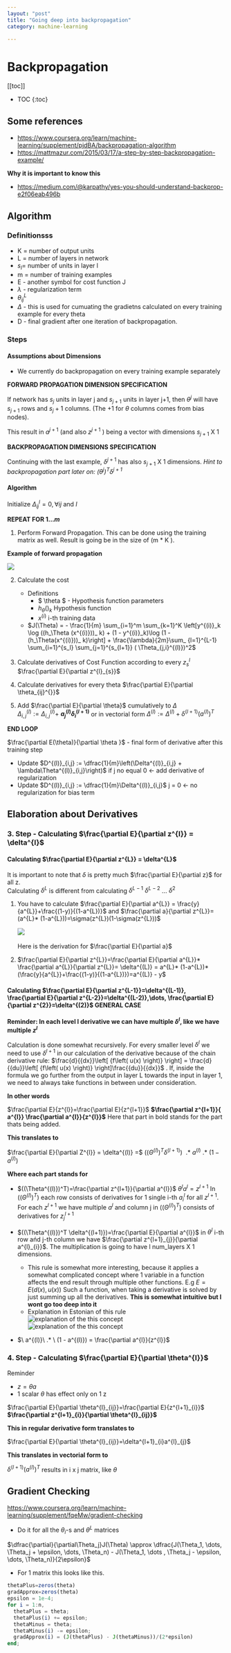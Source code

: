 ```yaml
---
layout: "post"
title: "Going deep into backpropagation"
category: machine-learning

---
```


<script type="text/javascript" async
  src="https://cdn.mathjax.org/mathjax/latest/MathJax.js?config=TeX-MML-AM_CHTML">
</script>

# Backpropagation





[[toc]]
+ TOC
{:toc}  


## Some references 

+ https://www.coursera.org/learn/machine-learning/supplement/pjdBA/backpropagation-algorithm
+ https://mattmazur.com/2015/03/17/a-step-by-step-backpropagation-example/


**Why it is important to know this**

+ https://medium.com/@karpathy/yes-you-should-understand-backprop-e2f06eab496b


## Algorithm

### Definitionsss

+ K = number of output units    
+ L = number of layers in network    
+ $s_{l} =$ number of units  in layer l  
+ m = number of training examples  
+ E - another symbol for cost function J
+ $\lambda$ - regularization term   
+ $\theta^{L}_{ij}$
+ $\Delta$ - this is used for cumuating the gradietns calculated on every training example for every theta
+ D - final gradient after one iteration of backpropagation. 


### Steps

#### Assumptions about Dimensions

+ We currently do backpropagation on every training example separately

**FORWARD PROPAGATION DIMENSION SPECIFICATION**

If network has $s_{j}$ units in layer j and $s_{j+1}$ units in layer j+1, then $\theta^{j}$ will have $s_{j+1}$ rows and $s_{j}+1$ columns. (The +1 for $\theta$ columns comes from bias nodes).

This result in $a^{j+1}$ (and also $z^{j+1}$ ) being a vector with dimensions $s_{j+1}$ X $1$

**BACKPROPAGATION DIMENSIONS SPECIFICATION**

Continuing with the last example, $\delta^{j+1}$ has also $s_{j+1}$ X $1$ dimensions. _Hint to backpropagation part later on: $(\theta^{j})^{T}\delta^{j+1}$_

#### Algorithm
Initialize $\Delta^{l}_{ij}=0,  \forall ij\text{ and }l$

**REPEAT FOR $1\dots m$**
1. Perform Forward Propagation. This can be done using the training matrix as well. Result is going be in the size of (m * K ).

**Example of forward propagation**   

![](/assets/forwardProp.png)

2. Calculate the cost
    + Definitions
        + $ \theta $ - Hypothesis function parameters
        + $h_{\theta}()_ {k}$ Hypothesis function
        + $x^{(i)}$  i-th training data
    + $J(\Theta) = - \frac{1}{m} \sum_{i=1}^m \sum_{k=1}^K \left[y^{(i)}_k \log ((h_\Theta (x^{(i)}))_ k) + (1 - y^{(i)}_k)\log (1 - (h_\Theta(x^{(i)}))_ k)\right] + \frac{\lambda}{2m}\sum_ {l=1}^{L-1} \sum_{i=1}^{s_l} \sum_{j=1}^{s_{l+1}} ( \Theta_{j,i}^{(l)})^2$

3. Calculate derivatives of Cost Function   according to every  $z^{l}_{s}$  $\frac{\partial E}{\partial z^{l}_{s}}$  
4. Calculate derivatives for every theta $\frac{\partial E}{\partial \theta_{ij}^{}}$
5. Add $\frac{\partial E}{\partial \theta}$ cumulatively to $\Delta$    
 $\Delta^{(l)}_{i,j} := \Delta^{(l)}_{i,j} +$ **$a_j^{(l)} \delta_i^{(l+1)}$** or in vectorial form  $\Delta^{(l)} := \Delta^{(l)} + \delta^{(l+1)}(a^{(l)})^T$  

**END LOOP**

$\frac{\partial E(\theta)}{\partial \theta }$ - final form of derivative after this training step

+ Update $D^{(l)}_{i,j} := \dfrac{1}{m}\left(\Delta^{(l)}_{i,j} + \lambda\Theta^{(l)}_{i,j}\right)$  if j no equal 0 <- add derivative of regularization
+ Update $D^{(l)}_{i,j} := \dfrac{1}{m}\Delta^{(l)}_{i,j}$ j = 0 <- no regularization for bias term



## Elaboration about Derivatives

### 3. Step - Calculating $\frac{\partial E}{\partial z^{l}} = \delta^{l}$

####  Calculating $\frac{\partial E}{\partial z^{L}} = \delta^{L}$

It is important to note that $\delta$ is pretty much $\frac{\partial E}{\partial z}$ for all z.  
Calculating  $\delta^{L}$ is different from calculating $\delta^{L-1}$ $\delta^{L-2}$ ... $\delta^{2}$

1.  You have to calculate
$\frac{\partial E}{\partial a^{L}} = \frac{y}{a^{L}}+\frac{(1-y)}{(1-a^{L})}$ and
 $\frac{\partial a}{\partial z^{L}}=(a^{L}* (1-a^{L}))=\sigma(z^{L})(1-\sigma(z^{L}))$
 _<div style="width:50%">![](sigmoidDerivative.png)</div>_  
 Here is the derivation for $\frac{\partial E}{\partial a}$

2. $\frac{\partial E}{\partial z^{L}}=\frac{\partial E}{\partial a^{L}}* \frac{\partial a^{L}}{\partial z^{L}}= \delta^{(L)} = a^{L}* (1-a^{L})* (\frac{y}{a^{L}}+\frac{(1-y)}{(1-a^{L})})=a^{(L)} - y$



####  Calculating $\frac{\partial E}{\partial z^{L-1}}=\delta^{(L-1)}, \frac{\partial E}{\partial z^{L-2}}=\delta^{(L-2)},\dots, \frac{\partial E}{\partial z^{2}}=\delta^{(2)}$ GENERAL CASE

**Reminder: In each level l  derivative we can have multiple  $\delta^{l}$, like we have multiple  $z^{l}$**  

Calculation is  done somewhat recursively. For every smaller level $\delta^{l}$  we need to use  $\delta^{l+1}$ in our calculation of the derivative because of the chain derivative rule: $\frac{d}{{dx}}\left[ {f\left( u(x) \right)} \right] = \frac{d}{{du}}\left[ {f\left( u(x) \right)} \right]\frac{{du}}{{dx}}$ . If, inside the formula we go further from the output in layer L towards the input in layer 1, we need to always take functions in between under consideration.


**In other words**

$\frac{\partial E}{z^{l}}=\frac{\partial E}{z^{l+1}}$ **$\frac{\partial z^{l+1}}{ a^{l}} \frac{\partial a^{l}}{z^{l}}$** Here that part in bold stands for the part thats being added.

**This translates to**

$\frac{\partial E}{\partial Z^{l}} = \delta^{(l)} =$ $((\Theta^{(l)})^T \delta^{(l+1)})$ $\ .* \ a^{(l)}\ .* \ (1 - a^{(l)})$  

**Where each part stands for**  
+ $((\Theta^{(l)})^T)=\frac{\partial z^{l+1}}{\partial a^{l}}$   $\theta^{l}a^{l}=z^{l+1}$
In $((\Theta^{(l)})^T)$ each row consists of derivatives for 1 single i-th $a^{l}_{i}$ for all $z^{l+1}$. For each $z^{l+1}$ we have multiple $a^{l}$ and column j in  $((\Theta^{(l)})^T)$ consists of derivatives for $z^{l+1}_{j}$


+ $((\Theta^{(l)})^T \delta^{(l+1)})=\frac{\partial E}{\partial a^{l}}$ in $\theta^{l}$ i-th row ańd j-th column we have $\frac{\partial z^{l+1}_{j}}{\partial a^{l}_{i}}$. The multiplication is going to have l num_layers X 1 dimensions.
    + This rule is somewhat more interesting, because it applies a somewhat complicated concept where 1 variable in a function affects the end result through multiple other functions. E.g $E=E(d(x),u(x))$ Such a function, when taking a derivative is solved by just summing up all the derivatives. **This is somewhat intuitive but I wont go too deep into it**   
    + Explanation in Estonian of this rule  
    ![explanation of the this concept](matAnal1.png)  
    ![explanation of the this concept](matAnal2.png)
+ $\ a^{(l)}\ .* \ (1 - a^{(l)}) = \frac{\partial a^{l}}{z^{l}}$

### 4. Step - Calculating $\frac{\partial E}{\partial \theta^{l}}$

Reminder
+ $z=\theta a$
+ 1 scalar $\theta$ has effect only on 1 z

$\frac{\partial E}{\partial \theta^{l}_{ij}}=\frac{\partial E}{z^{l+1}_{i}}$ **$\frac{\partial z^{l+1}_{i}}{\partial \theta^{l}_{ij}}$**


**This in regular derivative form translates to**

$\frac{\partial E}{\partial \theta^{l}_{ij}}=\delta^{l+1}_{i}a^{l}_{j}$

**This translates in vectorial form to**  

$\delta^{(l+1)}(a^{(l)})^T$  results in i x j matrix, like $\theta$


## Gradient Checking



https://www.coursera.org/learn/machine-learning/supplement/fqeMw/gradient-checking

+ Do it for all the $\theta_{i}$-s and $\theta^{L}$ matrices


$\dfrac{\partial}{\partial\Theta_j}J(\Theta) \approx \dfrac{J(\Theta_1, \dots, \Theta_j + \epsilon, \dots, \Theta_n) - J(\Theta_1, \dots , \Theta_j - \epsilon, \dots, \Theta_n)}{2\epsilon}$

+ For 1 matrix this looks like this.

~~~octave
thetaPlus=zeros(theta)
gradApprox=zeros(theta)
epsilon = 1e-4;
for i = 1:n,
  thetaPlus = theta;
  thetaPlus(i) += epsilon;
  thetaMinus = theta;
  thetaMinus(i) -= epsilon;
  gradApprox(i) = (J(thetaPlus) - J(thetaMinus))/(2*epsilon)
end;
